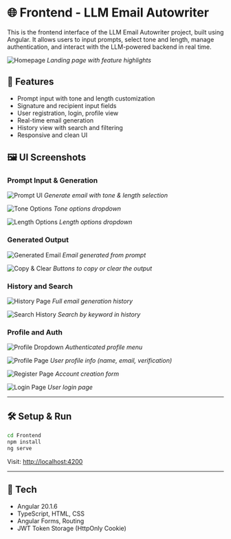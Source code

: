 # 🌐 Frontend - LLM Email Autowriter

This is the frontend interface of the LLM Email Autowriter project, built using Angular. It allows users to input prompts, select tone and length, manage authentication, and interact with the LLM-powered backend in real time.

![Homepage](../assets/homepage.jpg)
*Landing page with feature highlights*

## 🧠 Features

- Prompt input with tone and length customization
- Signature and recipient input fields
- User registration, login, profile view
- Real-time email generation
- History view with search and filtering
- Responsive and clean UI

## 🖼️ UI Screenshots

### Prompt Input & Generation

![Prompt UI](../assets/PromptWithMoreSpecification.jpg)
*Generate email with tone & length selection*

![Tone Options](../assets/ShowingTone.jpg)
*Tone options dropdown*

![Length Options](../assets/ShowingLength.jpg)
*Length options dropdown*

### Generated Output

![Generated Email](../assets/generatedEmail.jpg)
*Email generated from prompt*

![Copy & Clear](../assets/CopyandClearbuttons.jpg)
*Buttons to copy or clear the output*

### History and Search

![History Page](../assets/HistoryPage.jpg)
*Full email generation history*

![Search History](../assets/searchingusingsearchbarinHistory.jpg)
*Search by keyword in history*

### Profile and Auth

![Profile Dropdown](../assets/ProfileTap.jpg)
*Authenticated profile menu*

![Profile Page](../assets/ProfilePage.jpg)
*User profile info (name, email, verification)*

![Register Page](../assets/registerpage.jpg)
*Account creation form*

![Login Page](../assets/loginpage.jpg)
*User login page*

---

## 🛠️ Setup & Run

```bash
cd Frontend
npm install
ng serve
```

Visit: [http://localhost:4200](http://localhost:4200)

---

## 📁 Tech

- Angular 20.1.6
- TypeScript, HTML, CSS
- Angular Forms, Routing
- JWT Token Storage (HttpOnly Cookie)